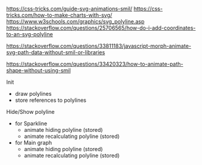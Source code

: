 https://css-tricks.com/guide-svg-animations-smil/
https://css-tricks.com/how-to-make-charts-with-svg/
https://www.w3schools.com/graphics/svg_polyline.asp
https://stackoverflow.com/questions/25706565/how-do-i-add-coordinates-to-an-svg-polyline

https://stackoverflow.com/questions/33811183/javascript-morph-animate-svg-path-data-without-smil-or-libraries

https://stackoverflow.com/questions/33420323/how-to-animate-path-shape-without-using-smil

Init

- draw polylines
- store references to polylines

Hide/Show polyline

- for Sparkline
  - animate hiding polyline (stored)
  - animate recalculating polyline (stored)
- for Main graph
  - animate hiding polyline (stored)
  - animate recalculating polyline (stored)
